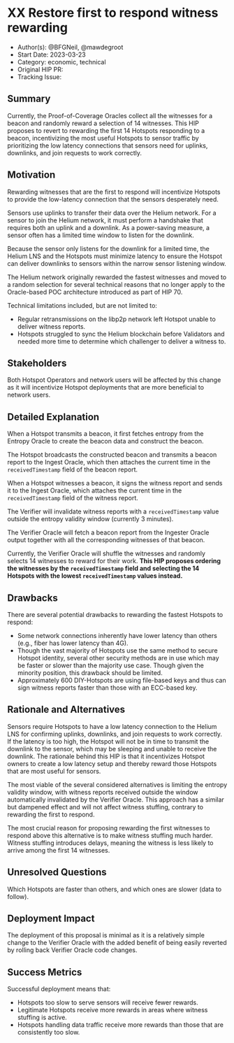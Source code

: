 # XX Restore first to respond witness rewarding

- Author(s): @BFGNeil, @mawdegroot
- Start Date: 2023-03-23 <!-- fill me in with today's date, YYYY-MM-DD -->
- Category: economic, technical
- Original HIP PR: <!-- leave this empty; maintainer will fill in ID of this pull request -->
- Tracking Issue: <!-- leave this empty; maintainer will create a discussion issue -->

## Summary

Currently, the Proof-of-Coverage Oracles collect all the witnesses for a beacon and randomly reward
a selection of 14 witnesses. This HIP proposes to revert to rewarding the first 14 Hotspots
responding to a beacon, incentivizing the most useful Hotspots to sensor traffic by prioritizing the
low latency connections that sensors need for uplinks, downlinks, and join requests to work
correctly.

## Motivation

Rewarding witnesses that are the first to respond will incentivize Hotspots to provide the
low-latency connection that the sensors desperately need.

Sensors use uplinks to transfer their data over the Helium network. For a sensor to join the Helium
network, it must perform a handshake that requires both an uplink and a downlink. As a power-saving
measure, a sensor often has a limited time window to listen for the downlink.

Because the sensor only listens for the downlink for a limited time, the Helium LNS and the Hotspots
must minimize latency to ensure the Hotspot can deliver downlinks to sensors within the narrow
sensor listening window.

The Helium network originally rewarded the fastest witnesses and moved to a random selection for
several technical reasons that no longer apply to the Oracle-based POC architecture introduced as
part of HIP 70.

Technical limitations included, but are not limited to:

- Regular retransmissions on the libp2p network left Hotspot unable to deliver witness reports.
- Hotspots struggled to sync the Helium blockchain before Validators and needed more time to
  determine which challenger to deliver a witness to.

## Stakeholders

Both Hotspot Operators and network users will be affected by this change as it will incentivize
Hotspot deployments that are more beneficial to network users.

## Detailed Explanation

When a Hotspot transmits a beacon, it first fetches entropy from the Entropy Oracle to create the
beacon data and construct the beacon.

The Hotspot broadcasts the constructed beacon and transmits a beacon report to the Ingest Oracle,
which then attaches the current time in the `receivedTimestamp` field of the beacon report.

When a Hotspot witnesses a beacon, it signs the witness report and sends it to the Ingest Oracle,
which attaches the current time in the `receivedTimestamp` field of the witness report.

The Verifier will invalidate witness reports with a `receivedTimestamp` value outside the entropy
validity window (currently 3 minutes).

The Verifier Oracle will fetch a beacon report from the Ingester Oracle output together with all the
corresponding witnesses of that beacon.

Currently, the Verifier Oracle will shuffle the witnesses and randomly selects 14 witnesses to
reward for their work. **This HIP proposes ordering the witnesses by the `receivedTimestamp` field
and selecting the 14 Hotspots with the lowest `receivedTimestamp` values instead.**

## Drawbacks

There are several potential drawbacks to rewarding the fastest Hotspots to respond:

- Some network connections inherently have lower latency than others (e.g., fiber has lower latency
  than 4G).
- Though the vast majority of Hotspots use the same method to secure Hotspot identity, several other
  security methods are in use which may be faster or slower than the majority use case. Though given
  the minority position, this drawback should be limited.
- Approximately 600 DIY-Hotspots are using file-based keys and thus can sign witness reports faster
  than those with an ECC-based key.

## Rationale and Alternatives

Sensors require Hotspots to have a low latency connection to the Helium LNS for confirming uplinks,
downlinks, and join requests to work correctly. If the latency is too high, the Hotspot will not be
in time to transmit the downlink to the sensor, which may be sleeping and unable to receive the
downlink. The rationale behind this HIP is that it incentivizes Hotspot owners to create a low
latency setup and thereby reward those Hotspots that are most useful for sensors.

The most viable of the several considered alternatives is limiting the entropy validity window, with
witness reports received outside the window automatically invalidated by the Verifier Oracle. This
approach has a similar but dampened effect and will not affect witness stuffing, contrary to
rewarding the first to respond.

The most crucial reason for proposing rewarding the first witnesses to respond above this
alternative is to make witness stuffing much harder. Witness stuffing introduces delays, meaning the
witness is less likely to arrive among the first 14 witnesses.

## Unresolved Questions

Which Hotspots are faster than others, and which ones are slower (data to follow).

## Deployment Impact

The deployment of this proposal is minimal as it is a relatively simple change to the Verifier
Oracle with the added benefit of being easily reverted by rolling back Verifier Oracle code changes.

## Success Metrics

Successful deployment means that:

- Hotspots too slow to serve sensors will receive fewer rewards.
- Legitimate Hotspots receive more rewards in areas where witness stuffing is active.
- Hotspots handling data traffic receive more rewards than those that are consistently too slow.
